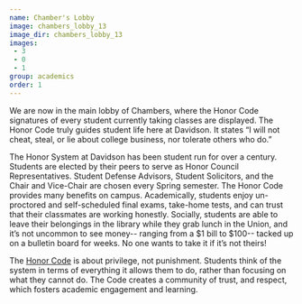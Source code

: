 ```yaml
---
name: Chamber's Lobby
image: chambers_lobby_13
image_dir: chambers_lobby_13
images:
 - 3
 - 0
 - 1
group: academics
order: 1
---
```


We are now in the main lobby of Chambers, where the Honor Code signatures of every student currently taking classes are 
displayed. The Honor Code truly guides student life here at Davidson. It states “I will not cheat, steal, or lie about 
college business, nor tolerate others who do.” 

The Honor System at Davidson has been student run for over a century. Students are elected by their peers to serve as 
Honor Council Representatives. Student Defense Advisors, Student Solicitors, and the Chair and Vice-Chair are chosen 
every Spring semester. The Honor Code provides many benefits on campus. Academically, students enjoy un-proctored and 
self-scheduled final exams, take-home tests, and can trust that their classmates are working honestly. Socially, 
students are able to leave their belongings in the library while they grab lunch in the Union, and it’s not uncommon to 
see money-- ranging from a $1 bill to $100-- tacked up on a bulletin board for weeks. No one wants to take it if it’s 
not theirs! 

The [Honor Code](https://www.davidson.edu/about/distinctly-davidson/honor-code) is about privilege, not punishment. 
Students think of the system in terms of everything it allows them to do, rather than focusing on what they cannot do. 
The Code creates a community of trust, and respect, which fosters academic engagement and learning. 
